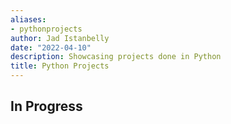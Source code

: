 ```yaml
---
aliases:
- pythonprojects
author: Jad Istanbelly
date: "2022-04-10"
description: Showcasing projects done in Python
title: Python Projects
---
```


## In Progress